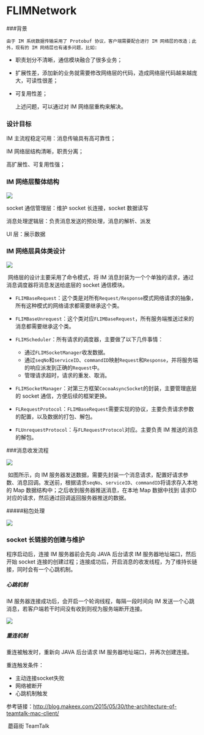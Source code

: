 # FLIMNetwork
###背景

 	由于 IM 系统数据传输采用了 Protobuf 协议，客户端需要配合进行 IM 网络层的改造；此外，现有的 IM 网络层也有诸多问题，比如:

- 职责划分不清晰，通信模块融合了很多业务；

- 扩展性差，添加新的业务就需要修改网络层的代码，造成网络层代码越来越庞大，可读性很差；

- 可复用性差；

  上述问题，可以通过对 IM 网络层重构来解决。

### 设计目标

IM 主流程稳定可用：消息传输具有高可靠性；

IM 网络层结构清晰，职责分离；

高扩展性、可复用性强；

<div STYLE="page-break-after: always;"></div>

### IM 网络层整体结构

![](https://ws1.sinaimg.cn/large/671cb35fly1fp36s5ffqnj216i17kjvt.jpg)

socket 通信管理层：维护 socket 长连接，socket 数据读写

消息处理逻辑层：负责消息发送的预处理，消息的解析、派发

UI 层：展示数据

<div STYLE="page-break-after: always;"></div>

### IM 网络层具体类设计

![](https://ws1.sinaimg.cn/large/671cb35fgy1fp40muyo7aj21og0y4gsw.jpg)

​	网络层的设计主要采用了命令模式，将 IM 消息封装为一个个单独的请求，通过消息调度器将消息发送给底层的 socket 通信模块。

- `FLIMBaseRequest`：这个类是对所有`Request/Response`模式网络请求的抽象，所有这种模式的网络请求都需要继承这个类。

- `FLIMBaseUnrequest`：这个类对应`FLIMBaseRequest`，所有服务端推送过来的消息都需要继承这个类。

- `FLIMScheduler`：所有请求的调度器，主要做了以下几件事情：

  - 通过`FLIMSocketManager`收发数据。
  - 通过`seqNo`和`serviceID`、`commandID`映射`Request`和`Response`，并将服务端的响应派发到正确的`Request`中。
  - 管理请求超时，请求的重发、取消。

- `FLIMSocketManager`：对第三方框架`CocoaAsyncSocket`的封装，主要管理底层的 socket 通信，方便后续的框架更换。 

- `FLRequestProtocol`：`FLIMBaseRequest`需要实现的协议，主要负责请求参数的配置，以及数据的打包、解包。

- `FLUnrequestProtocol`：与`FLRequestProtocol`对应。主要负责 IM 推送的消息的解包。

  <div STYLE="page-break-after: always;"></div>

###消息收发流程

![](https://ws1.sinaimg.cn/large/671cb35fgy1fp42rzj2kzj21tk0mcwht.jpg)

​	如图所示，向 IM 服务器发送数据，需要先封装一个消息请求，配置好请求参数、消息回调。发送前，根据请求`seqNo`、`serviceID`、`commandID`将请求存入本地的 Map 数据结构中；之后收到服务器推送消息，在本地 Map 数据中找到 请求ID 对应的请求，然后通过回调返回服务器推送的数据。

<div STYLE="page-break-after: always;"></div>

#####粘包处理

![](http://ww1.sinaimg.cn/bmiddle/87c01ec7gy1fp47ptnm5uj20go0qwq4v.jpg)

<div STYLE="page-break-after: always;"></div>

### socket 长链接的创建与维护

程序启动后，连接 IM 服务器前会先向 JAVA 后台请求 IM 服务器地址端口，然后开始 socket 连接的创建过程；连接成功后，开启消息的收发线程，为了维持长链接，同时会有一个心跳机制。

##### 心跳机制

IM 服务器连接成功后，会开启一个轮询线程，每隔一段时间向 IM 发送一个心跳消息，若客户端若干时间没有收到则视为服务端断开连接。

![](http://ww4.sinaimg.cn/bmiddle/87c01ec7gy1fp4aa6m25pj20k00tgwg4.jpg)

<div STYLE="page-break-after: always;"></div>

##### 重连机制

重连被触发时，重新向 JAVA 后台请求 IM 服务器地址端口，并再次创建连接。

重连触发条件：

- 主动连接socket失败
- 网络被断开
- 心跳机制触发



参考链接：http://blog.makeex.com/2015/05/30/the-architecture-of-teamtalk-mac-client/

​		   蘑菇街 TeamTalk
